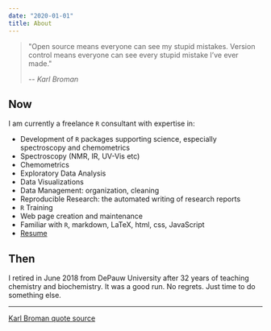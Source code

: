 ```yaml
---
date: "2020-01-01"
title: About
---
```


> "Open source means everyone can see my stupid mistakes.
> Version control means everyone can see every stupid mistake I’ve ever made."
>
> -- <cite>Karl Broman</cite>

## Now

I am currently a freelance `R` consultant with expertise in:

* Development of `R` packages supporting science, especially spectroscopy and chemometrics
* Spectroscopy (NMR, IR, UV-Vis etc)
* Chemometrics
* Exploratory Data Analysis
* Data Visualizations
* Data Management: organization, cleaning
* Reproducible Research: the automated writing of research reports
* `R` Training
* Web page creation and maintenance
* Familiar with `R`, markdown, LaTeX, html, css, JavaScript
* [Resume](/resume/)

## Then

I retired in June 2018 from DePauw University after 32 years of teaching chemistry and biochemistry.  It was a good run. No regrets.  Just time to do something else.

<hr>

[Karl Broman quote source](https://kbroman.wordpress.com/2011/08/17/the-stupidest-r-code-ever/)
